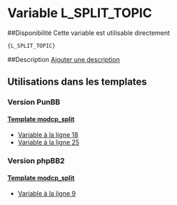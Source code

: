 # Variable L_SPLIT_TOPIC

##Disponibilité
Cette variable est utilisable directement

```html
{L_SPLIT_TOPIC}
```

##Description
[Ajouter une description](https://fa-tvars.appspot.com/var/L_SPLIT_TOPIC)

## Utilisations dans les templates

### Version PunBB

#### [Template modcp_split](punbb/modcp_split.md#readme)
* [Variable &agrave; la ligne 18](../punbb/modcp_split.tpl#L18)
* [Variable &agrave; la ligne 25](../punbb/modcp_split.tpl#L25)

### Version phpBB2

#### [Template modcp_split](subsilver/modcp_split.md#readme)
* [Variable &agrave; la ligne 9](../subsilver/modcp_split.tpl#L9)